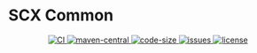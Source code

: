 # SCX Common

<p align="center">
    <a target="_blank" href="https://github.com/scx-projects/scx-common/actions/workflows/ci.yml">
        <img src="https://github.com/scx-projects/scx-common/actions/workflows/ci.yml/badge.svg" alt="CI"/>
    </a>
    <a target="_blank" href="https://central.sonatype.com/artifact/cool.scx/scx-common">
        <img src="https://img.shields.io/maven-central/v/cool.scx/scx-common?color=ff69b4" alt="maven-central"/>
    </a>
    <a target="_blank" href="https://github.com/scx-projects/scx-common">
        <img src="https://img.shields.io/github/languages/code-size/scx-projects/scx-common?color=orange" alt="code-size"/>
    </a>
    <a target="_blank" href="https://github.com/scx-projects/scx-common/issues">
        <img src="https://img.shields.io/github/issues/scx-projects/scx-common" alt="issues"/>
    </a>
    <a target="_blank" href="https://github.com/scx-projects/scx-common/blob/master/LICENSE">
        <img src="https://img.shields.io/github/license/scx-projects/scx-common" alt="license"/>
    </a>
</p>
